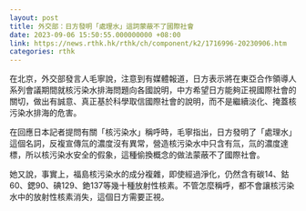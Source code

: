 ```yaml
---
layout: post
title: 外交部：日方發明「處理水」這詞蒙蔽不了國際社會
date: 2023-09-06 15:50:55.000000000 +08:00
link: https://news.rthk.hk/rthk/ch/component/k2/1716996-20230906.htm
categories: rthk
---
```


在北京，外交部發言人毛寧說，注意到有媒體報道，日方表示將在東亞合作領導人系列會議期間就核污染水排海問題向各國說明，中方希望日方能夠正視國際社會的關切，做出有誠意、真正基於科學取信國際社會的說明，而不是繼續淡化、掩蓋核污染水排海的危害。

在回應日本記者提問有關「核污染水」稱呼時，毛寧指出，日方發明了「處理水」這個名詞，反複宣傳氚的濃度沒有異常，營造核污染水中只含有氚，氚的濃度達標，所以核污染水安全的假象，這種偷換概念的做法蒙蔽不了國際社會。

她又說，事實上，福島核污染水的成分複雜，即使經過淨化，仍然含有碳14、鈷60、鍶90、碘129、銫137等幾十種放射性核素。不管怎麼稱呼，都不會讓核污染水中的放射性核素消失，這個日方需要正視。

